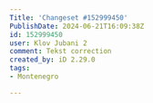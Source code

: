 ```yaml
---
Title: 'Changeset #152999450'
PublishDate: 2024-06-21T16:09:38Z
id: 152999450
user: Klov Jubani 2
comment: Tekst correction
created_by: iD 2.29.0
tags:
- Montenegro

---
```

